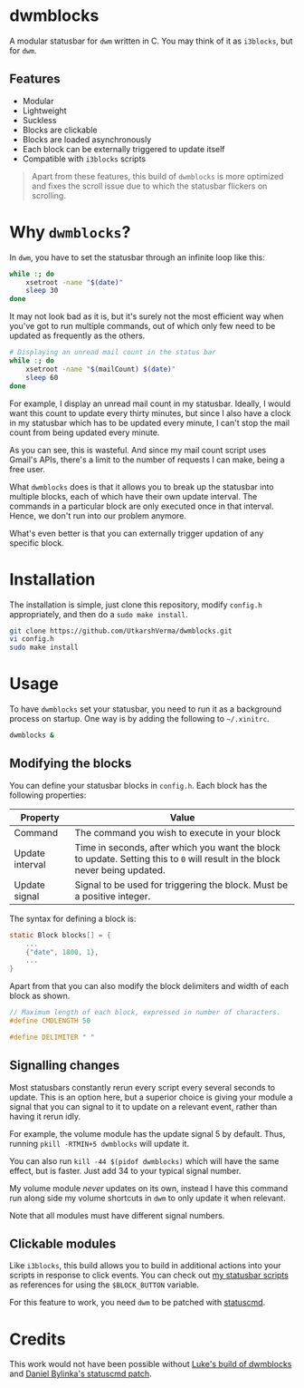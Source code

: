 # dwmblocks
A modular statusbar for `dwm` written in C. You may think of it as `i3blocks`, but for `dwm`.

## Features
- Modular
- Lightweight
- Suckless
- Blocks are clickable
- Blocks are loaded asynchronously
- Each block can be externally triggered to update itself
- Compatible with `i3blocks` scripts

> Apart from these features, this build of `dwmblocks` is more optimized and fixes the scroll issue due to which the statusbar flickers on scrolling.

# Why `dwmblocks`?
In `dwm`, you have to set the statusbar through an infinite loop like this:

```sh
while :; do
    xsetroot -name "$(date)"
    sleep 30
done
```

It may not look bad as it is, but it's surely not the most efficient way when you've got to run multiple commands, out of which only few need to be updated as frequently as the others. 

```sh
# Displaying an unread mail count in the status bar
while :; do
    xsetroot -name "$(mailCount) $(date)"
    sleep 60
done
```

For example, I display an unread mail count in my statusbar. Ideally, I would want this count to update every thirty minutes, but since I also have a clock in my statusbar which has to be updated every minute, I can't stop the mail count from being updated every minute.

As you can see, this is wasteful. And since my mail count script uses Gmail's APIs, there's a limit to the number of requests I can make, being a free user.  

What `dwmblocks` does is that it allows you to break up the statusbar into multiple blocks, each of which have their own update interval. The commands in a particular block are only executed once in that interval. Hence, we don't run into our problem anymore.

What's even better is that you can externally trigger updation of any specific block.


# Installation
The installation is simple, just clone this repository, modify `config.h` appropriately, and then do a `sudo make install`.

```sh
git clone https://github.com/UtkarshVerma/dwmblocks.git
vi config.h
sudo make install
```


# Usage
To have `dwmblocks` set your statusbar, you need to run it as a background process on startup. One way is by adding the following to `~/.xinitrc`.

```sh
dwmblocks &
```

## Modifying the blocks
You can define your statusbar blocks in `config.h`. Each block has the following properties:

Property|Value
-|-
Command | The command you wish to execute in your block
Update interval | Time in seconds, after which you want the block to update. Setting this to `0` will result in the block never being updated.
Update signal | Signal to be used for triggering the block. Must be a positive integer. 

The syntax for defining a block is:
```c
static Block blocks[] = {
    ...
    {"date", 1800, 1},
    ...
}
```

Apart from that you can also modify the block delimiters and width of each block as shown.
```c
// Maximum length of each block, expressed in number of characters.
#define CMDLENGTH 50

#define DELIMITER " "
```

## Signalling changes
Most statusbars constantly rerun every script every several seconds to update. This is an option here, but a superior choice is giving your module a signal that you can signal to it to update on a relevant event, rather than having it rerun idly.

For example, the volume module has the update signal 5 by default.  Thus, running `pkill -RTMIN+5 dwmblocks` will update it.

You can also run `kill -44 $(pidof dwmblocks)` which will have the same effect, but is faster. Just add 34 to your typical signal number.

My volume module *never* updates on its own, instead I have this command run along side my volume shortcuts in `dwm` to only update it when relevant.

Note that all modules must have different signal numbers.

## Clickable modules
Like `i3blocks`, this build allows you to build in additional actions into your scripts in response to click events. You can check out [my statusbar scripts](https://github.com/UtkarshVerma/dotfiles/tree/gentoo/.local/bin/statusbar) as references for using the `$BLOCK_BUTTON` variable.

For this feature to work, you need `dwm` to be patched with [statuscmd](https://dwm.suckless.org/patches/statuscmd/).

# Credits
This work would not have been possible without [Luke's build of dwmblocks](https://github.com/LukeSmithxyz/dwmblocks) and [Daniel Bylinka's statuscmd patch](https://dwm.suckless.org/patches/statuscmd/).
